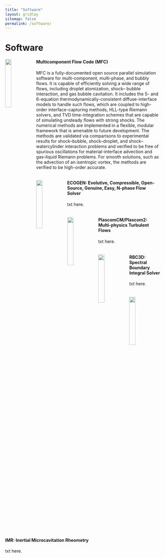 ```yaml
---
title: "Software"
layout: gridlay
sitemap: false
permalink: /software/
---
```


# Software

<div class="rowl1">
  <img src="{{ site.url }}{{ site.baseurl }}/images/respic/droplets_in_water.jpeg" class="img-responsive" width="20%" style="float: left" />
  <h4>Multicomponent Flow Code (MFC)</h4>
MFC is a fully-documented open source parallel simulation software for multi-component, multi-phase, and bubbly flows. 
It is capable of efficiently solving a wide range of flows, including droplet atomization, shock–
bubble interaction, and gas bubble cavitation. 
It includes the 5- and 6-equation thermodynamically-consistent diffuse-interface models to handle such flows, which are coupled to high-order
interface-capturing methods, HLL-type Riemann solvers, and TVD time-integration schemes that are
capable of simulating unsteady flows with strong shocks. The numerical methods are implemented in
a flexible, modular framework that is amenable to future development. The methods are
validated via comparisons to experimental results for shock–bubble, shock–droplet, and shock–watercylinder interaction problems and verified to be free of spurious oscillations for material-interface
advection and gas–liquid Riemann problems. For smooth solutions, such as the advection of an
isentropic vortex, the methods are verified to be high-order accurate.
  <ul style="overflow: hidden">
  </ul>
</div>

<div class="rowl1">
  <img src="{{ site.url }}{{ site.baseurl }}/images/respic/droplets_in_water.jpeg" class="img-responsive" width="20%" style="float: left" />
  <h4>ECOGEN: Evolutive, Compressible, Open-Source, Genuine, Easy, N-phase Flow Solver</h4>
  txt here.
  <ul style="overflow: hidden">
  </ul>
</div>




<div class="rowl1">
  <img src="{{ site.url }}{{ site.baseurl }}/images/respic/droplets_in_water.jpeg" class="img-responsive" width="20%" style="float: left" />
  <h4>PlascomCM/Plascom2: Multi-physics Turbulent Flows</h4>
  txt here.
  <ul style="overflow: hidden">
  </ul>
</div>


 
<div class="rowl1">
  <img src="{{ site.url }}{{ site.baseurl }}/images/respic/droplets_in_water.jpeg" class="img-responsive" width="20%" style="float: left" />
  <h4>RBC3D: Spectral Boundary Integral Solver</h4>
  txt here.
  <ul style="overflow: hidden">
  </ul>
</div>



<div class="rowl1">
  <img src="{{ site.url }}{{ site.baseurl }}/images/respic/droplets_in_water.jpeg" class="img-responsive" width="20%" style="float: left" />
  <h4>IMR: Inertial Microcavitation Rheometry</h4>
  txt here.
  <ul style="overflow: hidden">
  </ul>
</div>


<br/>
